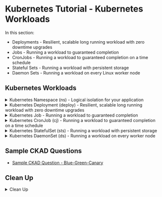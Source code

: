 # Kubernetes Tutorial - Kubernetes Workloads

In this section:
* Deployments - Resilient, scalable long running workload with zero downtime upgrades
* Jobs - Running a workload to guaranteed completion
* CronJobs - Running a workload to guaranteed completion on a time schedule
* Stateful Sets - Running a workload with persistent storage
* Daemon Sets - Running a workload on every Linux worker node

## Kubernetes Workloads

<details class="faq box"><summary>Kubernetes Namespace (ns) - Logical isolation for your application</summary>
<p>

```bash
kubectl create namespace ns-bootcamp-workloads
kubectl config set-context --current --namespace=ns-bootcamp-workloads
```

</p>
</details>

<details class="faq box"><summary>Kubernetes Deployment (deploy) - Resilient, scalable long running workload with zero downtime upgrades</summary>
<p>

> Problem Statement: 
> I want to have zero downtime when doing software deployments and I want a resilient microservices application

> tl;dr – The thing that controls how you do upgrades with zero-downtime, also resilience with replicas

![03-deployment](https://user-images.githubusercontent.com/18049790/140038711-2ff33916-cd52-4d11-bd0c-812118517a68.jpg)

kubernetes.io bookmark: [Creating a Deployment](https://kubernetes.io/docs/concepts/workloads/controllers/deployment/#creating-a-deployment)

```bash
cat << EOF | kubectl apply -f -
apiVersion: apps/v1
kind: Deployment
metadata:
  name: nginx-deployment
  labels:
    app: nginx
spec:
  replicas: 3
  selector:
    matchLabels:
      app: nginx
  template:
    metadata:
      labels:
        app: nginx
    spec:
      containers:
      - name: nginx
        image: nginx:1.14.2
        ports:
        - containerPort: 80
EOF
```

</p>
</details>

<details class="faq box"><summary>Kubernetes Job - Running a workload to guaranteed completion</summary>
<p>

> Problem Statement: I want to run a Linux workload to guaranteed completion
> 
> tl;dr – Want to run a batch job? 

kubernetes.io bookmark: [Running an example Job](https://kubernetes.io/docs/concepts/workloads/controllers/job/#running-an-example-job)

* This example Job manifest computes π to 2000 places and prints it out:

```bash
cat << EOF | kubectl apply -f -
apiVersion: batch/v1
kind: Job
metadata:
  name: pi
spec:
  template:
    spec:
      containers:
      - name: pi
        image: perl
        command: ["perl",  "-Mbignum=bpi", "-wle", "print bpi(2000)"]
      restartPolicy: Never
  backoffLimit: 4
EOF
```

```bash
pods=$(kubectl get pods --selector=job-name=pi --output=jsonpath='{.items[*].metadata.name}')
kubectl logs $pods
```

</p>
</details>


<details class="faq box"><summary>Kubernetes CronJob (cj)  - Running a workload to guaranteed completion on a time schedule</summary>
<p>

> Problem Statement: I want to run a Linux workload to guaranteed completion on a particular schedule
> 
> tl;dr – Want to run a cronjob?

kubernetes.io bookmark: [CronJob](https://kubernetes.io/docs/concepts/workloads/controllers/cron-jobs/#example)

* This example CronJob manifest prints the current time and a hello message every minute:

```bash
cat << EOF | kubectl apply -f -
apiVersion: batch/v1
kind: CronJob
metadata:
  name: hello
spec:
  schedule: "*/1 * * * *"
  jobTemplate:
    spec:
      template:
        spec:
          containers:
          - name: hello
            image: busybox
            imagePullPolicy: IfNotPresent
            command:
            - /bin/sh
            - -c
            - date; echo Hello from the Kubernetes cluster
          restartPolicy: OnFailure
EOF
```

</p>
</details>

<details class="faq box"><summary>Kubernetes StatefulSet (sts) - Running a workload with persistent storage</summary>
<p>

kubernetes.io bookmark: [Creating a StatefulSet](https://kubernetes.io/docs/tutorials/stateful-application/basic-stateful-set/)

* This example StatefulSet manifest creates a headless Service, nginx, to publish the IP addresses of Pods in the StatefulSet, web:

```bash

cat << EOF | kubectl apply -f -
apiVersion: v1
kind: Service
metadata:
  name: nginx
  labels:
    app: nginx
spec:
  ports:
  - port: 80
    name: web
  clusterIP: None
  selector:
    app: nginx
---
apiVersion: apps/v1
kind: StatefulSet
metadata:
  name: web
spec:
  serviceName: "nginx"
  replicas: 2
  selector:
    matchLabels:
      app: nginx
  template:
    metadata:
      labels:
        app: nginx
    spec:
      containers:
      - name: nginx
        image: k8s.gcr.io/nginx-slim:0.8
        ports:
        - containerPort: 80
          name: web
        volumeMounts:
        - name: www
          mountPath: /usr/share/nginx/html
  volumeClaimTemplates:
  - metadata:
      name: www
    spec:
      accessModes: [ "ReadWriteOnce" ]
      resources:
        requests:
          storage: 1Gi
EOF
```

</p>
</details>

<details class="faq box"><summary>Kubernetes DaemonSet (ds) - Running a workload on every worker node</summary>
<p>

> Problem Statement: I want to run a Linux workload on every single worker node
> 
> tl;dr – Want to run everywhere in the cluster?

kubernetes.io bookmark: [Writing a DaemonSet Spec](https://kubernetes.io/docs/concepts/workloads/controllers/daemonset/#writing-a-daemonset-spec)

```bash
cat << EOF | kubectl apply -f -
apiVersion: apps/v1
kind: DaemonSet
metadata:
  name: fluentd-elasticsearch
  namespace: kube-system
  labels:
    k8s-app: fluentd-logging
spec:
  selector:
    matchLabels:
      name: fluentd-elasticsearch
  template:
    metadata:
      labels:
        name: fluentd-elasticsearch
    spec:
      tolerations:
      # this toleration is to have the daemonset runnable on master nodes
      # remove it if your masters can't run pods
      - key: node-role.kubernetes.io/master
        operator: Exists
        effect: NoSchedule
      containers:
      - name: fluentd-elasticsearch
        image: quay.io/fluentd_elasticsearch/fluentd:v2.5.2
        resources:
          limits:
            memory: 200Mi
          requests:
            cpu: 100m
            memory: 200Mi
        volumeMounts:
        - name: varlog
          mountPath: /var/log
        - name: varlibdockercontainers
          mountPath: /var/lib/docker/containers
          readOnly: true
      terminationGracePeriodSeconds: 30
      volumes:
      - name: varlog
        hostPath:
          path: /var/log
      - name: varlibdockercontainers
        hostPath:
          path: /var/lib/docker/containers
EOF
```

</p>
</details>

## Sample CKAD Questions

* [Sample CKAD Question - Blue-Green-Canary](https://github.com/jamesbuckett/ckad-questions/blob/main/03-ckad-deployment.md#03-05-create-a-namespace-called-blue-green-namespace-create-a-deployment-called-blue-deployment-with-10-replicas-using-the-nginx-image-inside-the-namespace-expose-port-80-for-the-nginx-containers-label-the-pods-versionblue-and-tierweb-create-a-service-called-bsg-service-to-route-traffic-to-blue-deployment-verify-that-traffic-is-flowing-from-the-service-to-the-deployment-create-a-new-deployment-called-green-deployment--with-10-replicas-using-the-nginx-image-inside-the-namespace-expose-port-80-for-the-nginx-containers-label-the-pods-versiongreen-and-tierweb-once-the-green-deployment-is-active-split-traffic-between-blue-deployment70-and-green-deployment30)

## Clean Up

<details class="faq box"><summary>Clean Up</summary>
<p>

```bash
cd
yes | rm -R ~/ckad/
kubectl delete ns ns-bootcamp-workloads --grace-period 0 --force
```

_End of Section_
